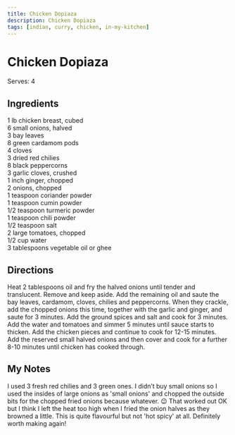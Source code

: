 ```yaml
---
title: Chicken Dopiaza
description: Chicken Dopiaza
tags: [indian, curry, chicken, in-my-kitchen]
---
```


# Chicken Dopiaza
Serves: 4

## Ingredients
1 lb chicken breast, cubed  
6 small onions, halved  
3 bay leaves  
8 green cardamom pods  
4 cloves  
3 dried red chilies  
8 black peppercorns  
3 garlic cloves, crushed  
1 inch ginger, chopped  
2 onions, chopped  
1 teaspoon coriander powder  
1 teaspoon cumin powder  
1/2 teaspoon turmeric powder  
1 teaspoon chili powder  
1/2 teaspoon salt  
2 large tomatoes, chopped  
1/2 cup water  
3 tablespoons vegetable oil or ghee

## Directions
Heat 2 tablespoons oil and fry the halved onions until tender and translucent. Remove and keep aside. Add the remaining oil and saute the bay leaves, cardamom, cloves, chilies and peppercorns. When they crackle, add the chopped onions this time, together with the garlic and ginger, and saute for 3 minutes. Add the ground spices and salt and cook for 3 minutes. Add the water and tomatoes and simmer 5 minutes until sauce starts to thicken. Add the chicken pieces and continue to cook for 12-15 minutes. Add the reserved small halved onions and then cover and cook for a further 8-10 minutes until chicken has cooked through.

## My Notes
I used 3 fresh red chilies and 3 green ones. I didn’t buy small onions so I used the insides of large onions as 'small onions' and chopped the outside bits for the chopped fried onions because whatever. 😉 That worked out OK but I think I left the heat too high when I fried the onion halves as they browned a little. This is quite flavourful but not 'hot spicy' at all. Definitely worth making again!